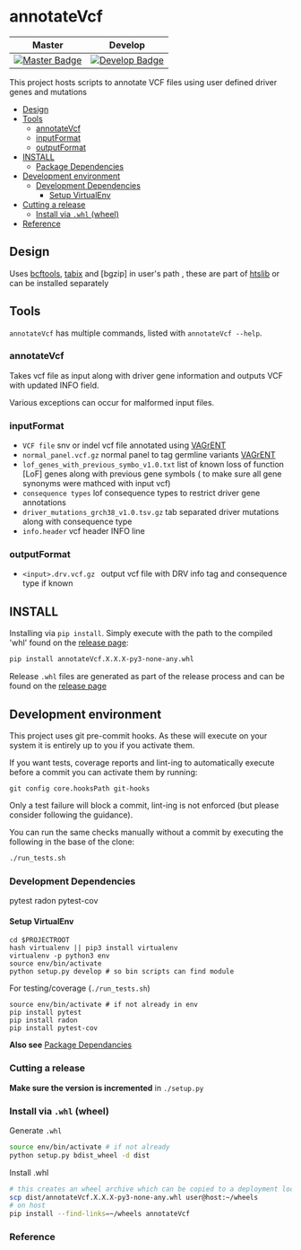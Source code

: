 # annotateVcf
| Master                                              | Develop                                               |
| --------------------------------------------------- | ----------------------------------------------------- |
| [![Master Badge][travis-master-badge]][travis-repo] | [![Develop Badge][travis-develop-badge]][travis-repo] |

This project hosts scripts to annotate VCF files using user defined driver genes and mutations

<!-- TOC depthFrom:2 depthTo:6 withLinks:1 updateOnSave:1 orderedList:0 -->

- [Design](#design)
- [Tools](#tools)
	- [annotateVcf](#annotateVcf)
	- [inputFormat](#inputformat)
	- [outputFormat](#outputformat)
- [INSTALL](#install)
	- [Package Dependencies](#package-dependencies)
- [Development environment](#development-environment)
	- [Development Dependencies](#development-dependencies)
		- [Setup VirtualEnv](#setup-virtualenv)
- [Cutting a release](#cutting-a-release)
	- [Install via `.whl` (wheel)](#install-via-whl-wheel)
- [Reference](#reference)

<!-- /TOC -->

## Design

Uses [bcftools], [tabix] and [bgzip] in user's path , these are part of [htslib] or can be installed separately

## Tools

`annotateVcf` has multiple commands, listed with `annotateVcf --help`.

### annotateVcf
Takes vcf file as input along with driver gene information and outputs VCF with updated INFO field.

Various exceptions can occur for malformed input files.

### inputFormat

 * ```VCF file```  snv or indel vcf file annotated using [VAGrENT]
 * ```normal_panel.vcf.gz```  normal panel to tag germline variants [VAGrENT]
 * ```lof_genes_with_previous_symbo_v1.0.txt``` list of known loss of function [LoF] genes along with previous gene symbols ( to make sure all gene synonyms were mathced with input vcf)
 * ```consequence types``` lof consequence types to restrict driver gene annotations  
 * ```driver_mutations_grch38_v1.0.tsv.gz``` tab separated driver mutations along with consequence type
 * ```info.header``` vcf header INFO line

### outputFormat

 * ```<input>.drv.vcf.gz ``` output vcf file with DRV info tag and consequence type if known 

## INSTALL
Installing via `pip install`. Simply execute with the path to the compiled 'whl' found on the [release page][annotateVcf-releases]:

```bash
pip install annotateVcf.X.X.X-py3-none-any.whl
```

Release `.whl` files are generated as part of the release process and can be found on the [release page][annotateVcf-releases]

## Development environment

This project uses git pre-commit hooks.  As these will execute on your system it
is entirely up to you if you activate them.

If you want tests, coverage reports and lint-ing to automatically execute before
a commit you can activate them by running:

```
git config core.hooksPath git-hooks
```

Only a test failure will block a commit, lint-ing is not enforced (but please consider
following the guidance).

You can run the same checks manually without a commit by executing the following
in the base of the clone:

```bash
./run_tests.sh
```

### Development Dependencies

pytest
radon
pytest-cov

#### Setup VirtualEnv

```
cd $PROJECTROOT
hash virtualenv || pip3 install virtualenv
virtualenv -p python3 env
source env/bin/activate
python setup.py develop # so bin scripts can find module
```

For testing/coverage (`./run_tests.sh`)

```
source env/bin/activate # if not already in env
pip install pytest
pip install radon
pip install pytest-cov
```

__Also see__ [Package Dependancies](#package-dependancies)

### Cutting a release

__Make sure the version is incremented__ in `./setup.py`

### Install via `.whl` (wheel)

Generate `.whl`

```bash
source env/bin/activate # if not already
python setup.py bdist_wheel -d dist
```

Install .whl

```bash
# this creates an wheel archive which can be copied to a deployment location, e.g.
scp dist/annotateVcf.X.X.X-py3-none-any.whl user@host:~/wheels
# on host
pip install --find-links=~/wheels annotateVcf
```

### Reference
<!--refs-->
 [htslib]: https://github.com/samtools/htslib
 [bcftools]: https://github.com/samtools/bcftools
 [tabix]: https://github.com/samtools/tabix
 [VAGrENT]: https://github.com/cancerit/VAGrENT 
 [travis-master-badge]: https://travis-ci.org/cancerit/annotateVCF.svg?branch=master
 [travis-develop-badge]: https://travis-ci.org/cancerit/annotateVCF.svg?branch=develop
 [travis-repo]: https://travis-ci.org/cancerit/annotateVcf
 [annotateVcf-releases]: https://github.com/cancerit/annotateVCF/releases
